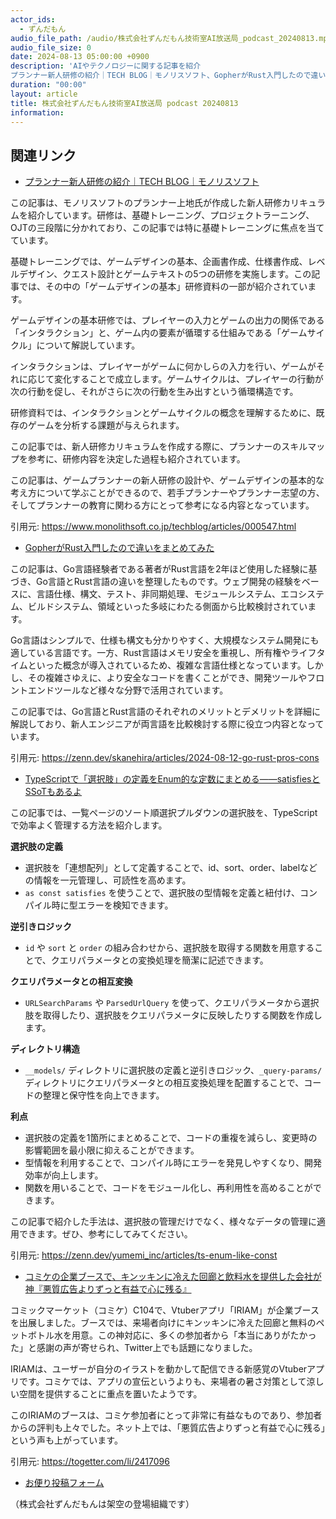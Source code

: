```yaml
---
actor_ids:
  - ずんだもん
audio_file_path: /audio/株式会社ずんだもん技術室AI放送局_podcast_20240813.mp3
audio_file_size: 0
date: 2024-08-13 05:00:00 +0900
description: 'AIやテクノロジーに関する記事を紹介  
プランナー新人研修の紹介｜TECH BLOG｜モノリスソフト、GopherがRust入門したので違いをまとめてみた、TypeScriptで「選択肢」の定義をEnum的な定数にまとめる――satisfiesとSSoTもあるよ、コミケの企業ブースで、キンッキンに冷えた回廊と飲料水を提供した会社が神『悪質広告よりずっと有益で心に残る』'
duration: "00:00"
layout: article
title: 株式会社ずんだもん技術室AI放送局 podcast 20240813
information: 
---
```


## 関連リンク


- [プランナー新人研修の紹介｜TECH BLOG｜モノリスソフト](https://www.monolithsoft.co.jp/techblog/articles/000547.html)  


この記事は、モノリスソフトのプランナー上地氏が作成した新人研修カリキュラムを紹介しています。研修は、基礎トレーニング、プロジェクトラーニング、OJTの三段階に分かれており、この記事では特に基礎トレーニングに焦点を当てています。

基礎トレーニングでは、ゲームデザインの基本、企画書作成、仕様書作成、レベルデザイン、クエスト設計とゲームテキストの5つの研修を実施します。この記事では、その中の「ゲームデザインの基本」研修資料の一部が紹介されています。

ゲームデザインの基本研修では、プレイヤーの入力とゲームの出力の関係である「インタラクション」と、ゲーム内の要素が循環する仕組みである「ゲームサイクル」について解説しています。

インタラクションは、プレイヤーがゲームに何かしらの入力を行い、ゲームがそれに応じて変化することで成立します。ゲームサイクルは、プレイヤーの行動が次の行動を促し、それがさらに次の行動を生み出すという循環構造です。

研修資料では、インタラクションとゲームサイクルの概念を理解するために、既存のゲームを分析する課題が与えられます。

この記事では、新人研修カリキュラムを作成する際に、プランナーのスキルマップを参考に、研修内容を決定した過程も紹介されています。

この記事は、ゲームプランナーの新人研修の設計や、ゲームデザインの基本的な考え方について学ぶことができるので、若手プランナーやプランナー志望の方、そしてプランナーの教育に関わる方にとって参考になる内容となっています。 


引用元: https://www.monolithsoft.co.jp/techblog/articles/000547.html


- [GopherがRust入門したので違いをまとめてみた](https://zenn.dev/skanehira/articles/2024-08-12-go-rust-pros-cons)  


この記事は、Go言語経験者である著者がRust言語を2年ほど使用した経験に基づき、Go言語とRust言語の違いを整理したものです。ウェブ開発の経験をベースに、言語仕様、構文、テスト、非同期処理、モジュールシステム、エコシステム、ビルドシステム、領域といった多岐にわたる側面から比較検討されています。

Go言語はシンプルで、仕様も構文も分かりやすく、大規模なシステム開発にも適している言語です。一方、Rust言語はメモリ安全を重視し、所有権やライフタイムといった概念が導入されているため、複雑な言語仕様となっています。しかし、その複雑さゆえに、より安全なコードを書くことができ、開発ツールやフロントエンドツールなど様々な分野で活用されています。

この記事では、Go言語とRust言語のそれぞれのメリットとデメリットを詳細に解説しており、新人エンジニアが両言語を比較検討する際に役立つ内容となっています。


引用元: https://zenn.dev/skanehira/articles/2024-08-12-go-rust-pros-cons


- [TypeScriptで「選択肢」の定義をEnum的な定数にまとめる――satisfiesとSSoTもあるよ](https://zenn.dev/yumemi_inc/articles/ts-enum-like-const)  


この記事では、一覧ページのソート順選択プルダウンの選択肢を、TypeScriptで効率よく管理する方法を紹介します。

**選択肢の定義**
-  選択肢を「連想配列」として定義することで、id、sort、order、labelなどの情報を一元管理し、可読性を高めます。
-  `as const satisfies` を使うことで、選択肢の型情報を定義と紐付け、コンパイル時に型エラーを検知できます。

**逆引きロジック**
-  `id` や `sort` と `order` の組み合わせから、選択肢を取得する関数を用意することで、クエリパラメータとの変換処理を簡潔に記述できます。

**クエリパラメータとの相互変換**
-  `URLSearchParams` や `ParsedUrlQuery` を使って、クエリパラメータから選択肢を取得したり、選択肢をクエリパラメータに反映したりする関数を作成します。

**ディレクトリ構造**
-  `__models/` ディレクトリに選択肢の定義と逆引きロジック、`_query-params/` ディレクトリにクエリパラメータとの相互変換処理を配置することで、コードの整理と保守性を向上できます。

**利点**
-  選択肢の定義を1箇所にまとめることで、コードの重複を減らし、変更時の影響範囲を最小限に抑えることができます。
-  型情報を利用することで、コンパイル時にエラーを発見しやすくなり、開発効率が向上します。
-  関数を用いることで、コードをモジュール化し、再利用性を高めることができます。

この記事で紹介した手法は、選択肢の管理だけでなく、様々なデータの管理に適用できます。ぜひ、参考にしてみてください。


引用元: https://zenn.dev/yumemi_inc/articles/ts-enum-like-const


- [コミケの企業ブースで、キンッキンに冷えた回廊と飲料水を提供した会社が神『悪質広告よりずっと有益で心に残る』](https://togetter.com/li/2417096)  


コミックマーケット（コミケ）C104で、Vtuberアプリ「IRIAM」が企業ブースを出展しました。ブースでは、来場者向けにキンッキンに冷えた回廊と無料のペットボトル水を用意。この神対応に、多くの参加者から「本当にありがたかった」と感謝の声が寄せられ、Twitter上でも話題になりました。

IRIAMは、ユーザーが自分のイラストを動かして配信できる新感覚のVtuberアプリです。コミケでは、アプリの宣伝というよりも、来場者の暑さ対策として涼しい空間を提供することに重点を置いたようです。

このIRIAMのブースは、コミケ参加者にとって非常に有益なものであり、参加者からの評判も上々でした。ネット上では、「悪質広告よりずっと有益で心に残る」という声も上がっています。 


引用元: https://togetter.com/li/2417096



- [お便り投稿フォーム](https://forms.gle/ffg4JTfqdiqK62qf9)

（株式会社ずんだもんは架空の登場組織です）
